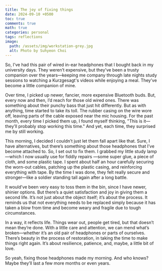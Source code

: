 ```yaml
---
title: The joy of fixing things
date: 2024-09-10 +0500
toc: true
comments: true
math: true
categories: personal
tags: reflections 
image:
  path: /assets/img/workstation-grey.jpg
  alt: Photo by Suhyeon Choi
---
```


So, I’ve had this pair of wired in-ear headphones that I bought
back in my university days. They weren’t expensive, but they’ve been a trusty companion over the years—keeping me company through late nights study sessions to watching a Kurzgesagt's videos while enjoying a meal. They’ve become a little companion of mine.

Over time, I picked up newer, fancier, more expensive Bluetooth buds. But, every now and then, I’d reach for those old wired ones. There was something about their punchy bass that just hit differently. But as with anything, time started to take its toll. The rubber casing on the wire wore off, leaving parts of the cable exposed near the mic housing. For the past month, every time I picked them up, I found myself thinking, "This is it—they’ll probably stop working this time." And yet, each time, they surprised me by still working.

This morning, I decided I couldn’t just let them fall apart like that. Sure, I have alternatives, but there’s something about those headphones that I’ve become attached to. So, I set out to fix them. I grabbed my little study lamp—which I now usually use for fiddly repairs —some super glue, a piece of cloth, and some plastic tape. I spent about half an hour carefully securing the worn-out cables, patching up the plastic casing, and reinforcing everything with tape. By the time I was done, they felt really secure and stronger—like a soldier standing tall again after a long battle.


It would’ve been very easy to toss them in the bin, since I have newer, shinier options. But there’s a quiet satisfaction and joy in giving them a second life. It’s not just about the object itself; it’s about the process. It reminds us that not everything needs to be replaced simply because it has taken a blow from time and become weary and fragile due to tough circumstances.

In a way, it reflects life. Things wear out, people get tired, but that doesn’t
mean they’re done. With a little care and attention, we can mend what’s
broken—whether it’s an old pair of headphones or parts of ourselves. There’s
beauty in the process of restoration, in taking the time to make things right
again. It’s about resilience, patience, and, maybe, a little bit of love.



So yeah, fixing those headphones made my morning. And who knows? Maybe they’ll last a few more months or even years. 
